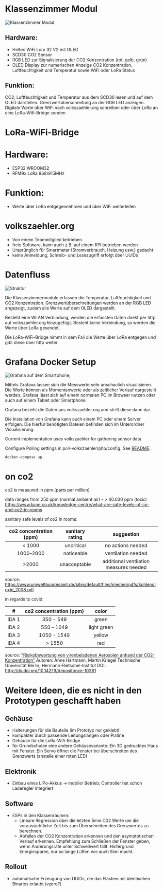 # Klassenzimmer Modul

![Klassenzimmer Modul](docs/Klassenzimmermodul.jpg)

## Hardware:
- Heltec WiFi Lora 32 V2 mit OLED
- SCD30 CO2 Sensor
- RGB LED zur Signalisierung der CO2 Konzentration (rot, gelb, grün)
- OLED Display zur numerischen Anzeige CO2 Konzentration, Luftfeuchtigkeit und Temperatur sowie WiFi oder LoRa Status

## Funktion:
  CO2, Luftfeuchtigkeit und Temperatur aus dem SCD30 lesen und
  auf dem OLED darstellen. Grenzwertüberschreitung an der RGB LED anzeigen.
  Digitale Werte über WiFi nach volkszaehler.org schreiben oder über LoRa
  an eine LoRa-Wifi-Bridge senden.

# LoRa-WiFi-Bridge

# Hardware:
- ESP32 WROOM32
- RFM9x LoRa 868/915MHz

# Funktion:
- Werte über LoRa entgegennehmen und über WiFi weiterleiten

# volkszaehler.org

- Von einem Teammitglied betrieben
- freie Software, kann auch z.B. auf einem RPi betrieben werden
- Ursprünglich für Smartmeter (Stromverbrauch, Heizung usw.) gedacht
- keine Anmeldung, Schreib- und Lesezugriff erfolgt über UUIDs

# Datenfluss

![Struktur](docs/Struktur.jpg)

Die Klassenzimmermodule erfassen die Temperatur, Luftfeuchtigkeit und CO2 Konzentration.
Grenzwertüberschreitungen werden an der RGB LED angezeigt, zudem alle Werte auf dem OLED dargestellt.

Besteht eine WLAN Verbindung, werden die erfassten Daten direkt per http auf volkszaehler.org hinzugefügt.
Besteht keine Verbindung, so werden die Werte über LoRa gesendet.

Die LoRa-WiFi-Bridge nimmt in dem Fall die Werte über LoRa entgegen und gibt diese über http weiter

# Grafana Docker Setup

![Grafana auf dem Smartphone](docs/Grafana_Handy.png);

Mittels Grafana lassen sich die Messwerte sehr anschaulich visualisieren. Die Werte können als Momentanwerte
oder als zeitlicher Verlauf dargestellt werden. Grafana lässt sich auf einem normalen PC im Browser nutzen oder
auch auf einem Tablet oder Smartphone.

Grafana bezieht die Daten aus volkszaehler.org und stellt diese dann dar. 

Die Installation von Grafana kann auch einem PC oder einem Server erfolgen. Die hierfür benötigten Dateien befinden
sich im Unterordner Visualisierung.

Current implementation uses volkszaehler for gathering sensor data.

Configure Polling settings in poll-volkszaehler/php/config. See [README](poll-volkszaehler/README.md).

```
docker-compose up
```

# on co2

co2 is measured in ppm (parts per million)


data ranges from 250 ppm (normal ambient air) - > 40.000 ppm (toxic) 
https://www.kane.co.uk/knowledge-centre/what-are-safe-levels-of-co-and-co2-in-rooms


sanitary safe levels of co2 in rooms:

| co2 concentration (ppm) | sanitary rating | suggestion                       |
|:-------------:|:-------------------:|:--------------------------------------:|
| < 1000        | uncritical          | no actions needed                      |
| 1000–2000     | noticeable          | ventilation needed                     |
| >2000         | unacceptable        | additional ventilation measures needed |

source: https://www.umweltbundesamt.de/sites/default/files/medien/pdfs/kohlendioxid_2008.pdf

in regards to covid:

| #     | co2 concentration (ppm) | color       |
|:-----:|:-----------------------:|:-----------:|
| IDA 1 |  350 - 549              | green       |
| IDA 2 |  550 – 1049             | light green |
| IDA 3 | 1050 - 1549             | yellow      |
| IDA 4 | > 1550                  | red         |

source: ["Risikobewertung von virenbeladenen Aerosolen anhand der CO2-Konzentration"](co2-colors.png)
Autoren: Anne Hartmann, Martin Kriegel
Technische Universität Berlin, Hermann-Rietschel-Institut
DOI: http://dx.doi.org/10.14279/depositonce-10361

# Weitere Ideen, die es nicht in den Prototypen geschafft haben

## Gehäuse
- Halterungen für die Bauteile (im Prototyp nur geklebt)
- kompakter durch passende Leitungslängen oder Platine
- Gehäuse für die LoRa-Wifi-Bridge
- für Grundschulen eine andere Gehäusevariante: Ein 3D gedrucktes Haus mit Fenster. Ein Servo öffnet die Fenster bei überschreiten des Grenzwerts (anstelle einer roten LED)

## Elektronik
- Einbau eines LiPo-Akkus → mobiler Betrieb; Controller hat schon Laderegler integriert

## Software
- ESPs in den Klassenräumen:
  * Lineare Regression über die letzten 5min C02 Werte um die voraussichtliche Zeit bis zum Überschreiten des Grenzwertes zu berechnen.
  * Abfallen der CO2 Konzentration erkennen und den asymptotischen Verlauf erkennen. Empfehlung zum Schließen der Fenster geben, wenn Änderungsrate unter Schwellwert fällt. Hintergrund Energiesparen, nur so lange Lüften wie auch Sinn macht.

## Rollout
- automatische Erzeugung von UUIDs, die das Flashen mit identischen Binaries erlaubt (vzero?)
